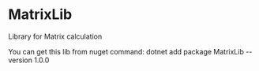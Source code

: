 # MatrixLib
Library for Matrix calculation

You can get this lib from nuget command:
dotnet add package MatrixLib --version 1.0.0
